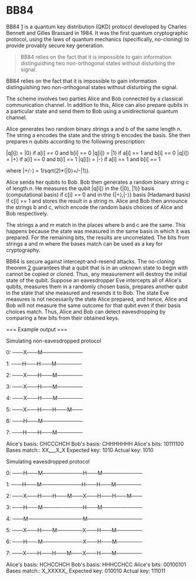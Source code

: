 # BB84

BB84 [1](https://en.wikipedia.org/wiki/BB84) is a quantum key distribution (QKD) protocol developed by Charles Bennett and Gilles Brassard in 1984. It was the first quantum cryptographic protocol, using the laws of quantum mechanics (specifically, no-cloning) to provide provably secure key generation.

> BB84 relies on the fact that it is impossible to gain information distinguishing two non-orthogonal states without disturbing the signal.

BB84 relies on the fact that it is impossible to gain information distinguishing two non-orthogonal states without disturbing the signal.

The scheme involves two parties Alice and Bob connected by a classical communication channel. In addition to this, Alice can also prepare qubits in a particular state and send them to Bob using a unidirectional quantum channel.

Alice generates two random binary strings a and b of the same length n. The string a encodes the state and the string b encodes the basis. She then prepares n qubits according to the following prescription:

|q\[i]⟩ = |0⟩ if a\[i] == 0 and b\[i] == 0 |q\[i]⟩ = |1⟩ if a\[i] == 1 and b\[i] == 0 |q\[i]⟩ = |+⟩ if a\[i] == 0 and b\[i] == 1 |q\[i]⟩ = |-⟩ if a\[i] == 1 and b\[i] == 1

where |+/-⟩ = 1/sqrt(2)\*(|0⟩+/-|1⟩).

Alice sends her qubits to Bob. Bob then generates a random binary string c of length n. He measures the qubit |q\[i]⟩ in the {|0⟩, |1⟩} basis (computational basis) if c\[i] == 0 and in the {|+⟩,|-⟩} basis (Hadamard basis) if c\[i] == 1 and stores the result in a string m. Alice and Bob then announce the strings b and c, which encode the random basis choices of Alice and Bob respectively.

The strings a and m match in the places where b and c are the same. This happens because the state was measured in the same basis in which it was prepared. For the remaining bits, the results are uncorrelated. The bits from strings a and m where the bases match can be used as a key for cryptography.

BB84 is secure against intercept-and-resend attacks. The no-cloning theorem [2](https://en.wikipedia.org/wiki/No-cloning\_theorem) guarantees that a qubit that is in an unknown state to begin with cannot be copied or cloned. Thus, any measurement will destroy the initial state of the qubit. Suppose an eavesdropper Eve intercepts all of Alice's qubits, measures them in a randomly chosen basis, prepares another qubit in the state that she measured and resends it to Bob. The state Eve measures is not necessarily the state Alice prepared, and hence, Alice and Bob will not measure the same outcome for that qubit even if their basis choices match. Thus, Alice and Bob can detect eavesdropping by comparing a few bits from their obtained keys.

\=== Example output ===

Simulating non-eavesdropped protocol

0: ───X───M───────────

1: ───H───H───M───────

2: ───X───H───M───────

3: ───X───H───M───────

4: ───X───H───M───────

5: ───X───H───H───M───

6: ───H───M───────────

7: ───H───H───M───────

Alice's basis: CHCCCHCH Bob's basis: CHHHHHHH Alice's bits: 10111100 Bases match:: XX\_\_\_X\_X Expected key: 1010 Actual key: 1010

Simulating eavesdropped protocol

0: ───H───M───────────H───M───────────

1: ───H───M───────────H───H───M───────

2: ───X───H───H───M───X───H───H───M───

3: ───H───M───────────H───M───────────

4: ───M───────────────M───────────────

5: ───X───H───M───────X───H───M───────

6: ───H───M───────────X───H───M───────

7: ───X───H───H───M───X───H───M───────

Alice's basis: HCHCCHCH Bob's basis: HHHCCHCC Alice's bits: 00100101 Bases match:: X\_XXXXX\_ Expected key: 010010 Actual key: 111011
